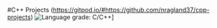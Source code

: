 #C++ Projects
(https://gitpod.io/#https://github.com/nragland37/cpp-projects)
![Language grade: C/C++](https://img.shields.io/lgtm/grade/cpp/g/nragland37/cpp-projects.svg?logo=lgtm&logoWidth=18)]

